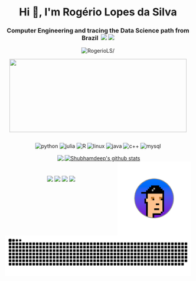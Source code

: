<h1 align="center">Hi 👋, I'm Rogério Lopes da Silva</h1>
<h3 align="center">Computer Engineering and tracing the Data Science path from Brazil &nbsp;<img src="https://github.com/TheDudeThatCode/TheDudeThatCode/blob/master/Assets/Mario_Hello_Big.gif" width="30px">
<img src="https://github.com/TheDudeThatCode/TheDudeThatCode/blob/master/Assets/Developer.gif" width="30px"></h3>
<p align="center"> <img src=https://komarev.com/ghpvc/?username=RogerioLS alt=RogerioLS/> </p>

<p align="center"><img align="center" src="https://media.giphy.com/media/11e0gEWxYoSYTK/giphy.gif" width="480" height="197.333"/></p>

##

<p align="center"><img 
src= "https://img.shields.io/badge/Python-3776AB?style=for-the-badge&logo=python&logoColor=white" alt=python /> <img 
src= "https://img.shields.io/badge/Julia-CC342D?style=for-the-badge&logo=julia&logoColor=white" alt=julia /> <img    
src= "https://img.shields.io/badge/R-276DC3?style=for-the-badge&logo=r&logoColor=white" alt=R /> <img                                                                           
src= "https://img.shields.io/badge/Linux-593D88?style=for-the-badge&logo=linux&logoColor=white" alt=linux /> <img                                                             src= "https://img.shields.io/badge/Java-ED8B00?style=for-the-badge&logo=java&logoColor=white" alt=java /> <img 
src= "https://img.shields.io/badge/C%2B%2B-00599C?style=for-the-badge&logo=c%2B%2B&logoColor=white" alt=c++ /> <img
src= "https://img.shields.io/badge/MySQL-00000F?style=for-the-badge&logo=mysql&logoColor=white" alt=mysql /></p><p align="center"> <img
</p>

<a href="https://github.com/RogerioLS">
  <img align="center" src="https://github-readme-stats.vercel.app/api/top-langs/?username=RogerioLS&&langs_count=3&theme=tokyonight&hide_langs_below=1" />
</a>
<a href="https://github.com/RogerioLS">
 <img align="center" src="https://github-readme-stats.vercel.app/api?username=RogerioLS&show_icons=true&theme=tokyonight&line_height=27" alt="Shubhamdeep's github stats"/>
</a>
<br>

<img align="right" alt="littleEar" height="200" src="https://github.com/RogerioLS/RogerioLS/blob/main/foto_little.png">
 
#  

 <p align="center">
   <a href=<p align="center">
   <a href= "https://linkedin.com//in/rogerio-lopes-57627615b/" target="_blank">
     <img src="https://img.shields.io/badge/-LinkedIn-%230077B5?style=for-the-badge&logo=linkedin&logoColor=white" target="_blank"></a> 
   <a href= "https://www.instagram.com/rogerinholopes/?hl=pt-br" target="_blank">
     <img src="https://img.shields.io/badge/-Instagram-%23E4405F?style=for-the-badge&logo=instagram&logoColor=white" target="_blank"></a>
   <a href= "rogerio_288@hotmail.com" target="_blank">
     <img src="https://img.shields.io/badge/Microsoft_Outlook-0078D4?style=for-the-badge&logo=microsoft-outlook&logoColor=white" target="_blank"></a>
   <a href = "rogerio.mac.idb@gmail.com" target="_blank">
     <img src="https://img.shields.io/badge/Gmail-D14836?style=for-the-badge&logo=gmail&logoColor=white" target="_blank"></a>
<div>
 
  
  ![Snake animation](https://github.com/RogerioLS/RogerioLS/blob/output/github-contribution-grid-snake.svg)
 
</div>











<!--
**RogerioLS/RogerioLS** is a ✨ _special_ ✨ repository because its `README.md` (this file) appears on your GitHub profile.

Here are some ideas to get you started:

- 🔭 I’m currently working on ...
- 🌱 I’m currently learning ...
- 👯 I’m looking to collaborate on ...
- 🤔 I’m looking for help with ...
- 💬 Ask me about ...
- 📫 How to reach me: ...
- 😄 Pronouns: ...
- ⚡ Fun fact: ...
-->
